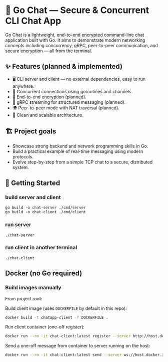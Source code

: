 # 📡 Go Chat — Secure & Concurrent CLI Chat App

Go Chat is a lightweight, end-to-end encrypted command-line chat application built with Go.
It aims to demonstrate modern networking concepts including concurrency, gRPC, peer-to-peer communication, and secure encryption — all from the terminal.

## ✨ Features (planned & implemented)
-	🖥️ CLI server and client — no external dependencies, easy to run anywhere.
-	🔁 Concurrent connections using goroutines and channels.
-	🔐 End-to-end encryption (planned).
-	📡 gRPC streaming for structured messaging (planned).
-	🌍 Peer-to-peer mode with NAT traversal (planned).
-	🧰 Clean and scalable architecture.

## 🏗️ Project goals
-	Showcase strong backend and network programming skills in Go.
-	Build a practical example of real-time messaging using modern protocols.
-	Evolve step-by-step from a simple TCP chat to a secure, distributed system.

## 🚀 Getting Started

### build server and client
	go build -o chat-server ./cmd/server
	go build -o chat-client ./cmd/client

### run server
	./chat-server

### run client in another terminal
	./chat-client

## Docker (no Go required)

### Build images manually

From project root:


Build client image (uses `DOCKERFILE` by default in this repo):

```sh
docker build -t chatapp-client -f DOCKERFILE .
```


Run client container (one-off register):

```sh
docker run --rm -it chat-client:latest register --server http://host.docker.internal:8080/register --id jack
```

Send a one-off message from container to server running on the host:

```sh
docker run --rm -it chat-client:latest send --server ws://host.docker.internal:8080/message --id bob --recipient alice --message "Hi"
```
